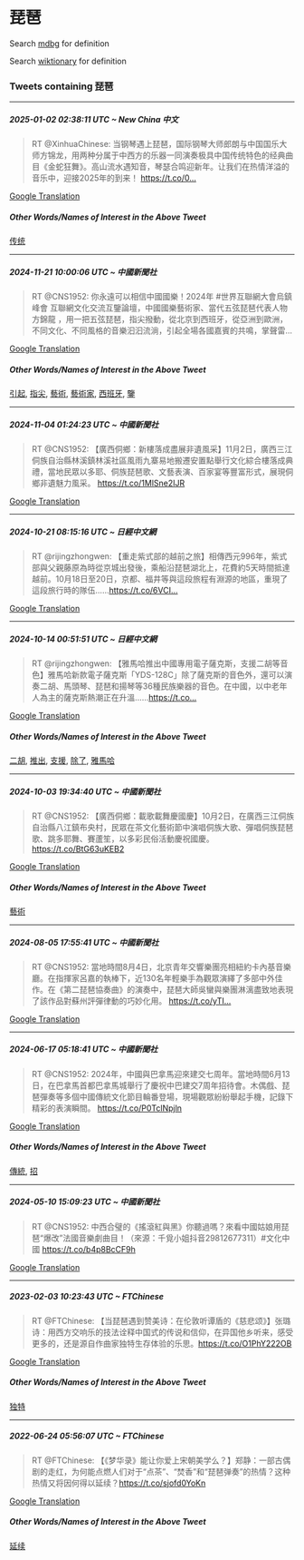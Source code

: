 # 琵琶

Search [mdbg](https://www.mdbg.net/chinese/dictionary?page=worddict&wdrst=0&wdqb=琵琶) for definition

Search [wiktionary](https://en.wiktionary.org/wiki/琵琶) for definition

### Tweets containing 琵琶

___
##### 2025-01-02 02:38:11 UTC ~ New China 中文
> RT @XinhuaChinese: 当钢琴遇上琵琶，国际钢琴大师郎朗与中国国乐大师方锦龙，用两种分属于中西方的乐器一同演奏极具中国传统特色的经典曲目《金蛇狂舞》。高山流水遇知音，琴瑟合鸣迎新年。让我们在热情洋溢的音乐中，迎接2025年的到来！ https://t.co/0…

[Google Translation](https://translate.google.com/?hi=en&tab=TT&sl=zh-CN&tl=en&op=translate&text=RT+%40XinhuaChinese%3A+%E5%BD%93%E9%92%A2%E7%90%B4%E9%81%87%E4%B8%8A%E7%90%B5%E7%90%B6%EF%BC%8C%E5%9B%BD%E9%99%85%E9%92%A2%E7%90%B4%E5%A4%A7%E5%B8%88%E9%83%8E%E6%9C%97%E4%B8%8E%E4%B8%AD%E5%9B%BD%E5%9B%BD%E4%B9%90%E5%A4%A7%E5%B8%88%E6%96%B9%E9%94%A6%E9%BE%99%EF%BC%8C%E7%94%A8%E4%B8%A4%E7%A7%8D%E5%88%86%E5%B1%9E%E4%BA%8E%E4%B8%AD%E8%A5%BF%E6%96%B9%E7%9A%84%E4%B9%90%E5%99%A8%E4%B8%80%E5%90%8C%E6%BC%94%E5%A5%8F%E6%9E%81%E5%85%B7%E4%B8%AD%E5%9B%BD%E4%BC%A0%E7%BB%9F%E7%89%B9%E8%89%B2%E7%9A%84%E7%BB%8F%E5%85%B8%E6%9B%B2%E7%9B%AE%E3%80%8A%E9%87%91%E8%9B%87%E7%8B%82%E8%88%9E%E3%80%8B%E3%80%82%E9%AB%98%E5%B1%B1%E6%B5%81%E6%B0%B4%E9%81%87%E7%9F%A5%E9%9F%B3%EF%BC%8C%E7%90%B4%E7%91%9F%E5%90%88%E9%B8%A3%E8%BF%8E%E6%96%B0%E5%B9%B4%E3%80%82%E8%AE%A9%E6%88%91%E4%BB%AC%E5%9C%A8%E7%83%AD%E6%83%85%E6%B4%8B%E6%BA%A2%E7%9A%84%E9%9F%B3%E4%B9%90%E4%B8%AD%EF%BC%8C%E8%BF%8E%E6%8E%A52025%E5%B9%B4%E7%9A%84%E5%88%B0%E6%9D%A5%EF%BC%81+https%3A%2F%2Ft.co%2F0%E2%80%A6)
##### Other Words/Names of Interest in the Above Tweet
[传统](传统.md)
___
##### 2024-11-21 10:00:06 UTC ~ 中國新聞社
> RT @CNS1952: 你永遠可以相信中國國樂！2024年 #世界互聯網大會烏鎮峰會 互聯網文化交流互鑒論壇，中國國樂藝術家、當代五弦琵琶代表人物方錦龍 ，用一把五弦琵琶，指尖撥動，從北京到西班牙，從亞洲到歐洲，不同文化、不同風格的音樂汩汩流淌，引起全場各國嘉賓的共鳴，掌聲雷…

[Google Translation](https://translate.google.com/?hi=en&tab=TT&sl=zh-CN&tl=en&op=translate&text=RT+%40CNS1952%3A+%E4%BD%A0%E6%B0%B8%E9%81%A0%E5%8F%AF%E4%BB%A5%E7%9B%B8%E4%BF%A1%E4%B8%AD%E5%9C%8B%E5%9C%8B%E6%A8%82%EF%BC%812024%E5%B9%B4+%23%E4%B8%96%E7%95%8C%E4%BA%92%E8%81%AF%E7%B6%B2%E5%A4%A7%E6%9C%83%E7%83%8F%E9%8E%AE%E5%B3%B0%E6%9C%83+%E4%BA%92%E8%81%AF%E7%B6%B2%E6%96%87%E5%8C%96%E4%BA%A4%E6%B5%81%E4%BA%92%E9%91%92%E8%AB%96%E5%A3%87%EF%BC%8C%E4%B8%AD%E5%9C%8B%E5%9C%8B%E6%A8%82%E8%97%9D%E8%A1%93%E5%AE%B6%E3%80%81%E7%95%B6%E4%BB%A3%E4%BA%94%E5%BC%A6%E7%90%B5%E7%90%B6%E4%BB%A3%E8%A1%A8%E4%BA%BA%E7%89%A9%E6%96%B9%E9%8C%A6%E9%BE%8D+%EF%BC%8C%E7%94%A8%E4%B8%80%E6%8A%8A%E4%BA%94%E5%BC%A6%E7%90%B5%E7%90%B6%EF%BC%8C%E6%8C%87%E5%B0%96%E6%92%A5%E5%8B%95%EF%BC%8C%E5%BE%9E%E5%8C%97%E4%BA%AC%E5%88%B0%E8%A5%BF%E7%8F%AD%E7%89%99%EF%BC%8C%E5%BE%9E%E4%BA%9E%E6%B4%B2%E5%88%B0%E6%AD%90%E6%B4%B2%EF%BC%8C%E4%B8%8D%E5%90%8C%E6%96%87%E5%8C%96%E3%80%81%E4%B8%8D%E5%90%8C%E9%A2%A8%E6%A0%BC%E7%9A%84%E9%9F%B3%E6%A8%82%E6%B1%A9%E6%B1%A9%E6%B5%81%E6%B7%8C%EF%BC%8C%E5%BC%95%E8%B5%B7%E5%85%A8%E5%A0%B4%E5%90%84%E5%9C%8B%E5%98%89%E8%B3%93%E7%9A%84%E5%85%B1%E9%B3%B4%EF%BC%8C%E6%8E%8C%E8%81%B2%E9%9B%B7%E2%80%A6)
##### Other Words/Names of Interest in the Above Tweet
[引起](引起.md), [指尖](指尖.md), [藝術](藝術.md), [藝術家](藝術家.md), [西班牙](西班牙.md), [鑒](鑒.md)
___
##### 2024-11-04 01:24:23 UTC ~ 中國新聞社
> RT @CNS1952: 【廣西侗鄉：新樓落成盡展非遺風采】11月2日，廣西三江侗族自治縣林溪鎮林溪社區風雨九寨易地搬遷安置點舉行文化綜合樓落成典禮，當地民眾以多耶、侗族琵琶歌、文藝表演、百家宴等豐富形式，展現侗鄉非遺魅力風采。 https://t.co/1MlSne2IJR

[Google Translation](https://translate.google.com/?hi=en&tab=TT&sl=zh-CN&tl=en&op=translate&text=RT+%40CNS1952%3A+%E3%80%90%E5%BB%A3%E8%A5%BF%E4%BE%97%E9%84%89%EF%BC%9A%E6%96%B0%E6%A8%93%E8%90%BD%E6%88%90%E7%9B%A1%E5%B1%95%E9%9D%9E%E9%81%BA%E9%A2%A8%E9%87%87%E3%80%9111%E6%9C%882%E6%97%A5%EF%BC%8C%E5%BB%A3%E8%A5%BF%E4%B8%89%E6%B1%9F%E4%BE%97%E6%97%8F%E8%87%AA%E6%B2%BB%E7%B8%A3%E6%9E%97%E6%BA%AA%E9%8E%AE%E6%9E%97%E6%BA%AA%E7%A4%BE%E5%8D%80%E9%A2%A8%E9%9B%A8%E4%B9%9D%E5%AF%A8%E6%98%93%E5%9C%B0%E6%90%AC%E9%81%B7%E5%AE%89%E7%BD%AE%E9%BB%9E%E8%88%89%E8%A1%8C%E6%96%87%E5%8C%96%E7%B6%9C%E5%90%88%E6%A8%93%E8%90%BD%E6%88%90%E5%85%B8%E7%A6%AE%EF%BC%8C%E7%95%B6%E5%9C%B0%E6%B0%91%E7%9C%BE%E4%BB%A5%E5%A4%9A%E8%80%B6%E3%80%81%E4%BE%97%E6%97%8F%E7%90%B5%E7%90%B6%E6%AD%8C%E3%80%81%E6%96%87%E8%97%9D%E8%A1%A8%E6%BC%94%E3%80%81%E7%99%BE%E5%AE%B6%E5%AE%B4%E7%AD%89%E8%B1%90%E5%AF%8C%E5%BD%A2%E5%BC%8F%EF%BC%8C%E5%B1%95%E7%8F%BE%E4%BE%97%E9%84%89%E9%9D%9E%E9%81%BA%E9%AD%85%E5%8A%9B%E9%A2%A8%E9%87%87%E3%80%82+https%3A%2F%2Ft.co%2F1MlSne2IJR)
___
##### 2024-10-21 08:15:16 UTC ~ 日經中文網
> RT @rijingzhongwen: 【重走紫式部的越前之旅】相傳西元996年，紫式部與父親藤原為時從京城出發後，乘船沿琵琶湖北上，花費約5天時間抵達越前。10月18日至20日，京都、福井等與這段旅程有淵源的地區，重現了這段旅行時的隊伍……https://t.co/6VCI…

[Google Translation](https://translate.google.com/?hi=en&tab=TT&sl=zh-CN&tl=en&op=translate&text=RT+%40rijingzhongwen%3A+%E3%80%90%E9%87%8D%E8%B5%B0%E7%B4%AB%E5%BC%8F%E9%83%A8%E7%9A%84%E8%B6%8A%E5%89%8D%E4%B9%8B%E6%97%85%E3%80%91%E7%9B%B8%E5%82%B3%E8%A5%BF%E5%85%83996%E5%B9%B4%EF%BC%8C%E7%B4%AB%E5%BC%8F%E9%83%A8%E8%88%87%E7%88%B6%E8%A6%AA%E8%97%A4%E5%8E%9F%E7%82%BA%E6%99%82%E5%BE%9E%E4%BA%AC%E5%9F%8E%E5%87%BA%E7%99%BC%E5%BE%8C%EF%BC%8C%E4%B9%98%E8%88%B9%E6%B2%BF%E7%90%B5%E7%90%B6%E6%B9%96%E5%8C%97%E4%B8%8A%EF%BC%8C%E8%8A%B1%E8%B2%BB%E7%B4%845%E5%A4%A9%E6%99%82%E9%96%93%E6%8A%B5%E9%81%94%E8%B6%8A%E5%89%8D%E3%80%8210%E6%9C%8818%E6%97%A5%E8%87%B320%E6%97%A5%EF%BC%8C%E4%BA%AC%E9%83%BD%E3%80%81%E7%A6%8F%E4%BA%95%E7%AD%89%E8%88%87%E9%80%99%E6%AE%B5%E6%97%85%E7%A8%8B%E6%9C%89%E6%B7%B5%E6%BA%90%E7%9A%84%E5%9C%B0%E5%8D%80%EF%BC%8C%E9%87%8D%E7%8F%BE%E4%BA%86%E9%80%99%E6%AE%B5%E6%97%85%E8%A1%8C%E6%99%82%E7%9A%84%E9%9A%8A%E4%BC%8D%E2%80%A6%E2%80%A6https%3A%2F%2Ft.co%2F6VCI%E2%80%A6)
___
##### 2024-10-14 00:51:51 UTC ~ 日經中文網
> RT @rijingzhongwen: 【雅馬哈推出中國專用電子薩克斯，支援二胡等音色】雅馬哈新款電子薩克斯「YDS-128C」除了薩克斯的音色外，還可以演奏二胡、馬頭琴、琵琶和揚琴等36種民族樂器的音色。在中國，以中老年人為主的薩克斯熱潮正在升溫……https://t.co…

[Google Translation](https://translate.google.com/?hi=en&tab=TT&sl=zh-CN&tl=en&op=translate&text=RT+%40rijingzhongwen%3A+%E3%80%90%E9%9B%85%E9%A6%AC%E5%93%88%E6%8E%A8%E5%87%BA%E4%B8%AD%E5%9C%8B%E5%B0%88%E7%94%A8%E9%9B%BB%E5%AD%90%E8%96%A9%E5%85%8B%E6%96%AF%EF%BC%8C%E6%94%AF%E6%8F%B4%E4%BA%8C%E8%83%A1%E7%AD%89%E9%9F%B3%E8%89%B2%E3%80%91%E9%9B%85%E9%A6%AC%E5%93%88%E6%96%B0%E6%AC%BE%E9%9B%BB%E5%AD%90%E8%96%A9%E5%85%8B%E6%96%AF%E3%80%8CYDS-128C%E3%80%8D%E9%99%A4%E4%BA%86%E8%96%A9%E5%85%8B%E6%96%AF%E7%9A%84%E9%9F%B3%E8%89%B2%E5%A4%96%EF%BC%8C%E9%82%84%E5%8F%AF%E4%BB%A5%E6%BC%94%E5%A5%8F%E4%BA%8C%E8%83%A1%E3%80%81%E9%A6%AC%E9%A0%AD%E7%90%B4%E3%80%81%E7%90%B5%E7%90%B6%E5%92%8C%E6%8F%9A%E7%90%B4%E7%AD%8936%E7%A8%AE%E6%B0%91%E6%97%8F%E6%A8%82%E5%99%A8%E7%9A%84%E9%9F%B3%E8%89%B2%E3%80%82%E5%9C%A8%E4%B8%AD%E5%9C%8B%EF%BC%8C%E4%BB%A5%E4%B8%AD%E8%80%81%E5%B9%B4%E4%BA%BA%E7%82%BA%E4%B8%BB%E7%9A%84%E8%96%A9%E5%85%8B%E6%96%AF%E7%86%B1%E6%BD%AE%E6%AD%A3%E5%9C%A8%E5%8D%87%E6%BA%AB%E2%80%A6%E2%80%A6https%3A%2F%2Ft.co%E2%80%A6)
##### Other Words/Names of Interest in the Above Tweet
[二胡](二胡.md), [推出](推出.md), [支援](支援.md), [除了](除了.md), [雅馬哈](雅馬哈.md)
___
##### 2024-10-03 19:34:40 UTC ~ 中國新聞社
> RT @CNS1952: 【廣西侗鄉：載歌載舞慶國慶】10月2日，在廣西三江侗族自治縣八江鎮布央村，民眾在茶文化藝術節中演唱侗族大歌、彈唱侗族琵琶歌、跳多耶舞、賽蘆笙，以多彩民俗活動慶祝國慶。 https://t.co/BtG63uKEB2

[Google Translation](https://translate.google.com/?hi=en&tab=TT&sl=zh-CN&tl=en&op=translate&text=RT+%40CNS1952%3A+%E3%80%90%E5%BB%A3%E8%A5%BF%E4%BE%97%E9%84%89%EF%BC%9A%E8%BC%89%E6%AD%8C%E8%BC%89%E8%88%9E%E6%85%B6%E5%9C%8B%E6%85%B6%E3%80%9110%E6%9C%882%E6%97%A5%EF%BC%8C%E5%9C%A8%E5%BB%A3%E8%A5%BF%E4%B8%89%E6%B1%9F%E4%BE%97%E6%97%8F%E8%87%AA%E6%B2%BB%E7%B8%A3%E5%85%AB%E6%B1%9F%E9%8E%AE%E5%B8%83%E5%A4%AE%E6%9D%91%EF%BC%8C%E6%B0%91%E7%9C%BE%E5%9C%A8%E8%8C%B6%E6%96%87%E5%8C%96%E8%97%9D%E8%A1%93%E7%AF%80%E4%B8%AD%E6%BC%94%E5%94%B1%E4%BE%97%E6%97%8F%E5%A4%A7%E6%AD%8C%E3%80%81%E5%BD%88%E5%94%B1%E4%BE%97%E6%97%8F%E7%90%B5%E7%90%B6%E6%AD%8C%E3%80%81%E8%B7%B3%E5%A4%9A%E8%80%B6%E8%88%9E%E3%80%81%E8%B3%BD%E8%98%86%E7%AC%99%EF%BC%8C%E4%BB%A5%E5%A4%9A%E5%BD%A9%E6%B0%91%E4%BF%97%E6%B4%BB%E5%8B%95%E6%85%B6%E7%A5%9D%E5%9C%8B%E6%85%B6%E3%80%82+https%3A%2F%2Ft.co%2FBtG63uKEB2)
##### Other Words/Names of Interest in the Above Tweet
[藝術](藝術.md)
___
##### 2024-08-05 17:55:41 UTC ~ 中國新聞社
> RT @CNS1952: 當地時間8月4日，北京青年交響樂團亮相紐約卡內基音樂廳。在指揮家呂嘉的執棒下，近130名年輕樂手為觀眾演繹了多部中外佳作。在《第二琵琶協奏曲》的演奏中，琵琶大師吳蠻與樂團淋漓盡致地表現了該作品對蘇州評彈律動的巧妙化用。 https://t.co/yTI…

[Google Translation](https://translate.google.com/?hi=en&tab=TT&sl=zh-CN&tl=en&op=translate&text=RT+%40CNS1952%3A+%E7%95%B6%E5%9C%B0%E6%99%82%E9%96%938%E6%9C%884%E6%97%A5%EF%BC%8C%E5%8C%97%E4%BA%AC%E9%9D%92%E5%B9%B4%E4%BA%A4%E9%9F%BF%E6%A8%82%E5%9C%98%E4%BA%AE%E7%9B%B8%E7%B4%90%E7%B4%84%E5%8D%A1%E5%85%A7%E5%9F%BA%E9%9F%B3%E6%A8%82%E5%BB%B3%E3%80%82%E5%9C%A8%E6%8C%87%E6%8F%AE%E5%AE%B6%E5%91%82%E5%98%89%E7%9A%84%E5%9F%B7%E6%A3%92%E4%B8%8B%EF%BC%8C%E8%BF%91130%E5%90%8D%E5%B9%B4%E8%BC%95%E6%A8%82%E6%89%8B%E7%82%BA%E8%A7%80%E7%9C%BE%E6%BC%94%E7%B9%B9%E4%BA%86%E5%A4%9A%E9%83%A8%E4%B8%AD%E5%A4%96%E4%BD%B3%E4%BD%9C%E3%80%82%E5%9C%A8%E3%80%8A%E7%AC%AC%E4%BA%8C%E7%90%B5%E7%90%B6%E5%8D%94%E5%A5%8F%E6%9B%B2%E3%80%8B%E7%9A%84%E6%BC%94%E5%A5%8F%E4%B8%AD%EF%BC%8C%E7%90%B5%E7%90%B6%E5%A4%A7%E5%B8%AB%E5%90%B3%E8%A0%BB%E8%88%87%E6%A8%82%E5%9C%98%E6%B7%8B%E6%BC%93%E7%9B%A1%E8%87%B4%E5%9C%B0%E8%A1%A8%E7%8F%BE%E4%BA%86%E8%A9%B2%E4%BD%9C%E5%93%81%E5%B0%8D%E8%98%87%E5%B7%9E%E8%A9%95%E5%BD%88%E5%BE%8B%E5%8B%95%E7%9A%84%E5%B7%A7%E5%A6%99%E5%8C%96%E7%94%A8%E3%80%82+https%3A%2F%2Ft.co%2FyTI%E2%80%A6)
___
##### 2024-06-17 05:18:41 UTC ~ 中國新聞社
> RT @CNS1952: 2024年，中國與巴拿馬迎來建交七周年。當地時間6月13日，在巴拿馬首都巴拿馬城舉行了慶祝中巴建交7周年招待會。木偶戲、琵琶彈奏等多個中國傳統文化節目輪番登場，現場觀眾紛紛舉起手機，記錄下精彩的表演瞬間。 https://t.co/P0TclNpjln

[Google Translation](https://translate.google.com/?hi=en&tab=TT&sl=zh-CN&tl=en&op=translate&text=RT+%40CNS1952%3A+2024%E5%B9%B4%EF%BC%8C%E4%B8%AD%E5%9C%8B%E8%88%87%E5%B7%B4%E6%8B%BF%E9%A6%AC%E8%BF%8E%E4%BE%86%E5%BB%BA%E4%BA%A4%E4%B8%83%E5%91%A8%E5%B9%B4%E3%80%82%E7%95%B6%E5%9C%B0%E6%99%82%E9%96%936%E6%9C%8813%E6%97%A5%EF%BC%8C%E5%9C%A8%E5%B7%B4%E6%8B%BF%E9%A6%AC%E9%A6%96%E9%83%BD%E5%B7%B4%E6%8B%BF%E9%A6%AC%E5%9F%8E%E8%88%89%E8%A1%8C%E4%BA%86%E6%85%B6%E7%A5%9D%E4%B8%AD%E5%B7%B4%E5%BB%BA%E4%BA%A47%E5%91%A8%E5%B9%B4%E6%8B%9B%E5%BE%85%E6%9C%83%E3%80%82%E6%9C%A8%E5%81%B6%E6%88%B2%E3%80%81%E7%90%B5%E7%90%B6%E5%BD%88%E5%A5%8F%E7%AD%89%E5%A4%9A%E5%80%8B%E4%B8%AD%E5%9C%8B%E5%82%B3%E7%B5%B1%E6%96%87%E5%8C%96%E7%AF%80%E7%9B%AE%E8%BC%AA%E7%95%AA%E7%99%BB%E5%A0%B4%EF%BC%8C%E7%8F%BE%E5%A0%B4%E8%A7%80%E7%9C%BE%E7%B4%9B%E7%B4%9B%E8%88%89%E8%B5%B7%E6%89%8B%E6%A9%9F%EF%BC%8C%E8%A8%98%E9%8C%84%E4%B8%8B%E7%B2%BE%E5%BD%A9%E7%9A%84%E8%A1%A8%E6%BC%94%E7%9E%AC%E9%96%93%E3%80%82+https%3A%2F%2Ft.co%2FP0TclNpjln)
##### Other Words/Names of Interest in the Above Tweet
[傳統](傳統.md), [招](招.md)
___
##### 2024-05-10 15:09:23 UTC ~ 中國新聞社
> RT @CNS1952: 中西合璧的《搖滾紅與黑》你聽過嗎？來看中國姑娘用琵琶“爆改”法國音樂劇曲目！（來源：千覓小姐抖音29812677311）#文化中國 https://t.co/b4p8BcCF9h

[Google Translation](https://translate.google.com/?hi=en&tab=TT&sl=zh-CN&tl=en&op=translate&text=RT+%40CNS1952%3A+%E4%B8%AD%E8%A5%BF%E5%90%88%E7%92%A7%E7%9A%84%E3%80%8A%E6%90%96%E6%BB%BE%E7%B4%85%E8%88%87%E9%BB%91%E3%80%8B%E4%BD%A0%E8%81%BD%E9%81%8E%E5%97%8E%EF%BC%9F%E4%BE%86%E7%9C%8B%E4%B8%AD%E5%9C%8B%E5%A7%91%E5%A8%98%E7%94%A8%E7%90%B5%E7%90%B6%E2%80%9C%E7%88%86%E6%94%B9%E2%80%9D%E6%B3%95%E5%9C%8B%E9%9F%B3%E6%A8%82%E5%8A%87%E6%9B%B2%E7%9B%AE%EF%BC%81%EF%BC%88%E4%BE%86%E6%BA%90%EF%BC%9A%E5%8D%83%E8%A6%93%E5%B0%8F%E5%A7%90%E6%8A%96%E9%9F%B329812677311%EF%BC%89%23%E6%96%87%E5%8C%96%E4%B8%AD%E5%9C%8B+https%3A%2F%2Ft.co%2Fb4p8BcCF9h)
___
##### 2023-02-03 10:23:43 UTC ~ FTChinese
> RT @FTChinese: 【当琵琶遇到赞美诗：在伦敦听谭盾的《慈悲颂》】张璐诗：用西方交响乐的技法诠释中国式的传说和信仰，在异国他乡听来，感受更多的，还是源自作曲家独特生存体验的乐思。https://t.co/O1PhY222OB

[Google Translation](https://translate.google.com/?hi=en&tab=TT&sl=zh-CN&tl=en&op=translate&text=RT+%40FTChinese%3A+%E3%80%90%E5%BD%93%E7%90%B5%E7%90%B6%E9%81%87%E5%88%B0%E8%B5%9E%E7%BE%8E%E8%AF%97%EF%BC%9A%E5%9C%A8%E4%BC%A6%E6%95%A6%E5%90%AC%E8%B0%AD%E7%9B%BE%E7%9A%84%E3%80%8A%E6%85%88%E6%82%B2%E9%A2%82%E3%80%8B%E3%80%91%E5%BC%A0%E7%92%90%E8%AF%97%EF%BC%9A%E7%94%A8%E8%A5%BF%E6%96%B9%E4%BA%A4%E5%93%8D%E4%B9%90%E7%9A%84%E6%8A%80%E6%B3%95%E8%AF%A0%E9%87%8A%E4%B8%AD%E5%9B%BD%E5%BC%8F%E7%9A%84%E4%BC%A0%E8%AF%B4%E5%92%8C%E4%BF%A1%E4%BB%B0%EF%BC%8C%E5%9C%A8%E5%BC%82%E5%9B%BD%E4%BB%96%E4%B9%A1%E5%90%AC%E6%9D%A5%EF%BC%8C%E6%84%9F%E5%8F%97%E6%9B%B4%E5%A4%9A%E7%9A%84%EF%BC%8C%E8%BF%98%E6%98%AF%E6%BA%90%E8%87%AA%E4%BD%9C%E6%9B%B2%E5%AE%B6%E7%8B%AC%E7%89%B9%E7%94%9F%E5%AD%98%E4%BD%93%E9%AA%8C%E7%9A%84%E4%B9%90%E6%80%9D%E3%80%82https%3A%2F%2Ft.co%2FO1PhY222OB)
##### Other Words/Names of Interest in the Above Tweet
[独特](独特.md)
___
##### 2022-06-24 05:56:07 UTC ~ FTChinese
> RT @FTChinese: 【《梦华录》能让你爱上宋朝美学么？】郑静：一部古偶剧的走红，为何能点燃人们对于“点茶”、“焚香”和“琵琶弹奏”的热情？这种热情又将因何得以延续？https://t.co/sjofd0YoKn

[Google Translation](https://translate.google.com/?hi=en&tab=TT&sl=zh-CN&tl=en&op=translate&text=RT+%40FTChinese%3A+%E3%80%90%E3%80%8A%E6%A2%A6%E5%8D%8E%E5%BD%95%E3%80%8B%E8%83%BD%E8%AE%A9%E4%BD%A0%E7%88%B1%E4%B8%8A%E5%AE%8B%E6%9C%9D%E7%BE%8E%E5%AD%A6%E4%B9%88%EF%BC%9F%E3%80%91%E9%83%91%E9%9D%99%EF%BC%9A%E4%B8%80%E9%83%A8%E5%8F%A4%E5%81%B6%E5%89%A7%E7%9A%84%E8%B5%B0%E7%BA%A2%EF%BC%8C%E4%B8%BA%E4%BD%95%E8%83%BD%E7%82%B9%E7%87%83%E4%BA%BA%E4%BB%AC%E5%AF%B9%E4%BA%8E%E2%80%9C%E7%82%B9%E8%8C%B6%E2%80%9D%E3%80%81%E2%80%9C%E7%84%9A%E9%A6%99%E2%80%9D%E5%92%8C%E2%80%9C%E7%90%B5%E7%90%B6%E5%BC%B9%E5%A5%8F%E2%80%9D%E7%9A%84%E7%83%AD%E6%83%85%EF%BC%9F%E8%BF%99%E7%A7%8D%E7%83%AD%E6%83%85%E5%8F%88%E5%B0%86%E5%9B%A0%E4%BD%95%E5%BE%97%E4%BB%A5%E5%BB%B6%E7%BB%AD%EF%BC%9Fhttps%3A%2F%2Ft.co%2Fsjofd0YoKn)
##### Other Words/Names of Interest in the Above Tweet
[延续](延续.md)
